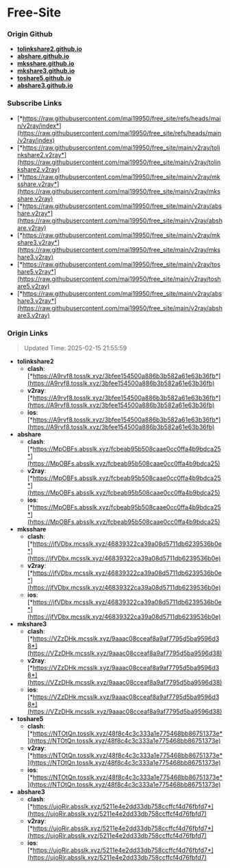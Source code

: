# Free-Site

### Origin Github

- [**tolinkshare2.github.io**](https://github.com/tolinkshare2/tolinkshare2.github.io)
- [**abshare.github.io**](https://github.com/abshare/abshare.github.io)
- [**mksshare.github.io**](https://github.com/mksshare/mksshare.github.io)
- [**mkshare3.github.io**](https://github.com/mkshare3/mkshare3.github.io)
- [**toshare5.github.io**](https://github.com/toshare5/toshare5.github.io)
- [**abshare3.github.io**](https://github.com/abshare3/abshare3.github.io)

### Subscribe Links

- [*https://raw.githubusercontent.com/mai19950/free_site/refs/heads/main/v2ray/index*](https://raw.githubusercontent.com/mai19950/free_site/refs/heads/main/v2ray/index)
- [*https://raw.githubusercontent.com/mai19950/free_site/main/v2ray/tolinkshare2.v2ray*](https://raw.githubusercontent.com/mai19950/free_site/main/v2ray/tolinkshare2.v2ray)
- [*https://raw.githubusercontent.com/mai19950/free_site/main/v2ray/mksshare.v2ray*](https://raw.githubusercontent.com/mai19950/free_site/main/v2ray/mksshare.v2ray)
- [*https://raw.githubusercontent.com/mai19950/free_site/main/v2ray/abshare.v2ray*](https://raw.githubusercontent.com/mai19950/free_site/main/v2ray/abshare.v2ray)
- [*https://raw.githubusercontent.com/mai19950/free_site/main/v2ray/mkshare3.v2ray*](https://raw.githubusercontent.com/mai19950/free_site/main/v2ray/mkshare3.v2ray)
- [*https://raw.githubusercontent.com/mai19950/free_site/main/v2ray/toshare5.v2ray*](https://raw.githubusercontent.com/mai19950/free_site/main/v2ray/toshare5.v2ray)
- [*https://raw.githubusercontent.com/mai19950/free_site/main/v2ray/abshare3.v2ray*](https://raw.githubusercontent.com/mai19950/free_site/main/v2ray/abshare3.v2ray)

### Origin Links

> Updated Time: 2025-02-15 21:55:59

- **tolinkshare2**
  - **clash**: [*https://A9rvf8.tosslk.xyz/3bfee154500a886b3b582a61e63b36fb*](https://A9rvf8.tosslk.xyz/3bfee154500a886b3b582a61e63b36fb)
  - **v2ray**: [*https://A9rvf8.tosslk.xyz/3bfee154500a886b3b582a61e63b36fb*](https://A9rvf8.tosslk.xyz/3bfee154500a886b3b582a61e63b36fb)
  - **ios**: [*https://A9rvf8.tosslk.xyz/3bfee154500a886b3b582a61e63b36fb*](https://A9rvf8.tosslk.xyz/3bfee154500a886b3b582a61e63b36fb)
- **abshare**
  - **clash**: [*https://MpOBFs.absslk.xyz/fcbeab95b508caae0cc0ffa4b9bdca25*](https://MpOBFs.absslk.xyz/fcbeab95b508caae0cc0ffa4b9bdca25)
  - **v2ray**: [*https://MpOBFs.absslk.xyz/fcbeab95b508caae0cc0ffa4b9bdca25*](https://MpOBFs.absslk.xyz/fcbeab95b508caae0cc0ffa4b9bdca25)
  - **ios**: [*https://MpOBFs.absslk.xyz/fcbeab95b508caae0cc0ffa4b9bdca25*](https://MpOBFs.absslk.xyz/fcbeab95b508caae0cc0ffa4b9bdca25)
- **mksshare**
  - **clash**: [*https://jfVDbx.mcsslk.xyz/46839322ca39a08d5711db6239536b0e*](https://jfVDbx.mcsslk.xyz/46839322ca39a08d5711db6239536b0e)
  - **v2ray**: [*https://jfVDbx.mcsslk.xyz/46839322ca39a08d5711db6239536b0e*](https://jfVDbx.mcsslk.xyz/46839322ca39a08d5711db6239536b0e)
  - **ios**: [*https://jfVDbx.mcsslk.xyz/46839322ca39a08d5711db6239536b0e*](https://jfVDbx.mcsslk.xyz/46839322ca39a08d5711db6239536b0e)
- **mkshare3**
  - **clash**: [*https://VZzDHk.mcsslk.xyz/9aaac08cceaf8a9af7795d5ba9596d38*](https://VZzDHk.mcsslk.xyz/9aaac08cceaf8a9af7795d5ba9596d38)
  - **v2ray**: [*https://VZzDHk.mcsslk.xyz/9aaac08cceaf8a9af7795d5ba9596d38*](https://VZzDHk.mcsslk.xyz/9aaac08cceaf8a9af7795d5ba9596d38)
  - **ios**: [*https://VZzDHk.mcsslk.xyz/9aaac08cceaf8a9af7795d5ba9596d38*](https://VZzDHk.mcsslk.xyz/9aaac08cceaf8a9af7795d5ba9596d38)
- **toshare5**
  - **clash**: [*https://NTOtQn.tosslk.xyz/48f8c4c3c333a1e775468bb86751373e*](https://NTOtQn.tosslk.xyz/48f8c4c3c333a1e775468bb86751373e)
  - **v2ray**: [*https://NTOtQn.tosslk.xyz/48f8c4c3c333a1e775468bb86751373e*](https://NTOtQn.tosslk.xyz/48f8c4c3c333a1e775468bb86751373e)
  - **ios**: [*https://NTOtQn.tosslk.xyz/48f8c4c3c333a1e775468bb86751373e*](https://NTOtQn.tosslk.xyz/48f8c4c3c333a1e775468bb86751373e)
- **abshare3**
  - **clash**: [*https://ujoRir.absslk.xyz/5211e4e2dd33db758ccffcf4d76fbfd7*](https://ujoRir.absslk.xyz/5211e4e2dd33db758ccffcf4d76fbfd7)
  - **v2ray**: [*https://ujoRir.absslk.xyz/5211e4e2dd33db758ccffcf4d76fbfd7*](https://ujoRir.absslk.xyz/5211e4e2dd33db758ccffcf4d76fbfd7)
  - **ios**: [*https://ujoRir.absslk.xyz/5211e4e2dd33db758ccffcf4d76fbfd7*](https://ujoRir.absslk.xyz/5211e4e2dd33db758ccffcf4d76fbfd7)
